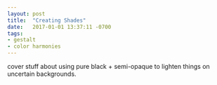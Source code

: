 ```yaml
---
layout: post
title:  "Creating Shades"
date:   2017-01-01 13:37:11 -0700
tags:
- gestalt
- color harmonies
---
```

cover stuff about using pure black + semi-opaque to lighten things on uncertain backgrounds.
